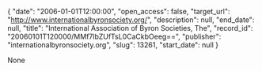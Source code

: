 {
  "date": "2006-01-01T12:00:00", 
  "open_access": false, 
  "target_url": "http://www.internationalbyronsociety.org/", 
  "description": null, 
  "end_date": null, 
  "title": "International Association of Byron Societies, The", 
  "record_id": "20060101T120000/MMf7lbZUfTsL0CaCkbOeeg==", 
  "publisher": "internationalbyronsociety.org", 
  "slug": 13261, 
  "start_date": null
}

None